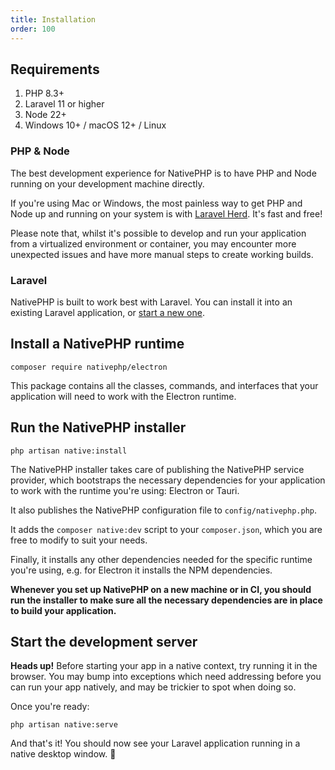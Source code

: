 ```yaml
---
title: Installation
order: 100
---
```


## Requirements

1. PHP 8.3+
2. Laravel 11 or higher
3. Node 22+
4. Windows 10+ / macOS 12+ / Linux

### PHP & Node

The best development experience for NativePHP is to have PHP and Node running on your development machine directly.

If you're using Mac or Windows, the most painless way to get PHP and Node up and running on your system is with
[Laravel Herd](https://herd.laravel.com). It's fast and free!

Please note that, whilst it's possible to develop and run your application from a virtualized environment or container,
you may encounter more unexpected issues and have more manual steps to create working builds.

### Laravel

NativePHP is built to work best with Laravel. You can install it into an existing Laravel application, or
[start a new one](https://laravel.com/docs/installation).

## Install a NativePHP runtime

```shell
composer require nativephp/electron
```

This package contains all the classes, commands, and interfaces that your application will need to work with the
Electron runtime.

## Run the NativePHP installer

```shell
php artisan native:install
```

The NativePHP installer takes care of publishing the NativePHP service provider, which bootstraps the necessary
dependencies for your application to work with the runtime you're using: Electron or Tauri.

It also publishes the NativePHP configuration file to `config/nativephp.php`.

It adds the `composer native:dev` script to your `composer.json`, which you are free to modify to suit your needs.

Finally, it installs any other dependencies needed for the specific runtime you're using, e.g. for Electron it installs
the NPM dependencies.

**Whenever you set up NativePHP on a new machine or in CI, you should run the installer to make sure all the
necessary dependencies are in place to build your application.**

## Start the development server

**Heads up!** Before starting your app in a native context, try running it in the browser. You may bump into exceptions
which need addressing before you can run your app natively, and may be trickier to spot when doing so.

Once you're ready:

```shell
php artisan native:serve
```

And that's it! You should now see your Laravel application running in a native desktop window. 🎉
